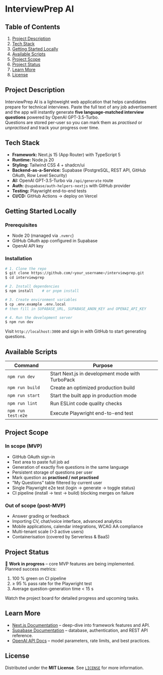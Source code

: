 # InterviewPrep AI

## Table of Contents
1. [Project Description](#project-description)
2. [Tech Stack](#tech-stack)
3. [Getting Started Locally](#getting-started-locally)
4. [Available Scripts](#available-scripts)
5. [Project Scope](#project-scope)
6. [Project Status](#project-status)
7. [Learn More](#learn-more)
8. [License](#license)

## Project Description
InterviewPrep AI is a lightweight web application that helps candidates prepare for technical interviews.
Paste the full text of any job advertisement and the app will instantly generate **five language-matched interview questions** powered by OpenAI GPT-3.5-Turbo.  
Questions are stored per-user so you can mark them as *practised* or *unpractised* and track your progress over time.

## Tech Stack
- **Framework:** Next.js 15 (App Router) with TypeScript 5  
- **Runtime:** Node.js 20  
- **Styling:** Tailwind CSS 4 + shadcn/ui  
- **Backend-as-a-Service:** Supabase (PostgreSQL, REST API, GitHub OAuth, Row Level Security)  
- **AI:** OpenAI GPT-3.5-Turbo via `/api/generate` route  
- **Auth:** `@supabase/auth-helpers-nextjs` with GitHub provider  
- **Testing:** Playwright end-to-end tests  
- **CI/CD:** GitHub Actions → deploy on Vercel  

## Getting Started Locally
### Prerequisites
* Node 20 (managed via `.nvmrc`)
* GitHub OAuth app configured in Supabase
* OpenAI API key

### Installation
```bash
# 1. Clone the repo
$ git clone https://github.com/<your_username>/interviewprep.git
$ cd interviewprep

# 2. Install dependencies
$ npm install    # or pnpm install

# 3. Create environment variables
$ cp .env.example .env.local
# then fill in SUPABASE_URL, SUPABASE_ANON_KEY and OPENAI_API_KEY

# 4. Run the development server
$ npm run dev
```
Visit `http://localhost:3000` and sign in with GitHub to start generating questions.

## Available Scripts
| Command | Purpose |
|---------|---------|
| `npm run dev` | Start Next.js in development mode with TurboPack |
| `npm run build` | Create an optimized production build |
| `npm run start` | Start the built app in production mode |
| `npm run lint` | Run ESLint code quality checks |
| `npm run test:e2e` | Execute Playwright end-to-end test |

## Project Scope
### In scope (MVP)
* GitHub OAuth sign-in
* Text area to paste full job ad
* Generation of exactly five questions in the same language
* Persistent storage of questions per user
* Mark question as **practised / not practised**
* "My Questions" table filtered by current user
* Single Playwright e2e test (login → generate → toggle status)
* CI pipeline (install → test → build) blocking merges on failure

### Out of scope (post-MVP)
* Answer grading or feedback
* Importing CV, chat/voice interface, advanced analytics
* Mobile applications, calendar integrations, WCAG AA compliance
* Multi-tenant scale (>3 active users)
* Containerisation (covered by Serverless & BaaS)

## Project Status
🚧 **Work in progress** – core MVP features are being implemented.  
Planned success metrics:
1. 100 % green on CI pipeline
2. ≥ 95 % pass rate for the Playwright test
3. Average question-generation time < 15 s

Watch the project board for detailed progress and upcoming tasks.

## Learn More

- [Next.js Documentation](https://nextjs.org/docs) – deep-dive into framework features and API.
- [Supabase Documentation](https://supabase.com/docs) – database, authentication, and REST API reference.
- [OpenAI API Docs](https://platform.openai.com/docs) – model parameters, rate limits, and best practices.

## License
Distributed under the **MIT License**. See [`LICENSE`](LICENSE) for more information. 